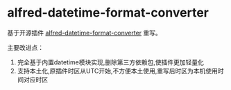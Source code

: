 alfred-datetime-format-converter
================================

基于开源插件 [alfred-datetime-format-converter](https://github.com/mwaterfall/alfred-datetime-format-converter) 重写。

主要改进点：
1. 完全基于内置datetime模块实现,删除第三方依赖包,使插件更加轻量化
2. 支持本土化,原插件时区从UTC开始,不方便本土使用,重写后时区为本机使用时间对应时区